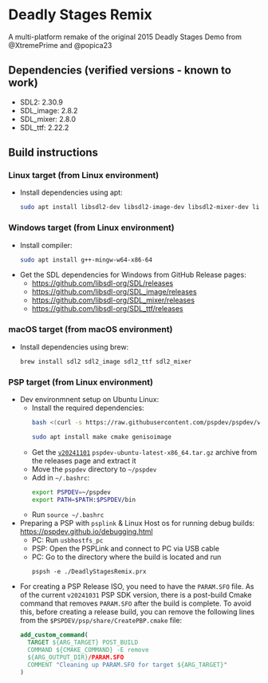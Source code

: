 # Deadly Stages Remix

A multi-platform remake of the original 2015 Deadly Stages Demo from @XtremePrime and @popica23

## Dependencies (verified versions - known to work)
- SDL2: 2.30.9
- SDL_image: 2.8.2
- SDL_mixer: 2.8.0
- SDL_ttf: 2.22.2

## Build instructions

### Linux target (from Linux environment)
- Install dependencies using apt:
    ```bash
    sudo apt install libsdl2-dev libsdl2-image-dev libsdl2-mixer-dev libsdl2-ttf-dev
    ```

### Windows target (from Linux environment)
- Install compiler:
    ```bash
    sudo apt install g++-mingw-w64-x86-64
    ```
- Get the SDL dependencies for Windows from GitHub Release pages: 
    - https://github.com/libsdl-org/SDL/releases
    - https://github.com/libsdl-org/SDL_image/releases
    - https://github.com/libsdl-org/SDL_mixer/releases
    - https://github.com/libsdl-org/SDL_ttf/releases

### macOS target (from macOS environment)
- Install dependencies using brew:
    ```bash
    brew install sdl2 sdl2_image sdl2_ttf sdl2_mixer
    ```

### PSP target (from Linux environment)
- Dev environmnent setup on Ubuntu Linux:
    - Install the required dependencies:
        ```bash
        bash <(curl -s https://raw.githubusercontent.com/pspdev/pspdev/v20241031/prepare.sh)
        ```
        ```bash
        sudo apt install make cmake genisoimage
        ```
    - Get the [`v20241101`](https://github.com/pspdev/pspdev/releases/tag/v20241101) `pspdev-ubuntu-latest-x86_64.tar.gz` archive from the releases page and extract it
    - Move the `pspdev` directory to `~/pspdev`
    - Add in `~/.bashrc`:
        ```bash
        export PSPDEV=~/pspdev
        export PATH=$PATH:$PSPDEV/bin
        ```
    - Run `source ~/.bashrc`
- Preparing a PSP with `psplink` & Linux Host os for running debug builds: https://pspdev.github.io/debugging.html
    - PC: Run `usbhostfs_pc`
    - PSP: Open the PSPLink and connect to PC via USB cable
    - PC: Go to the directory where the build is located and run
        ```
        pspsh -e ./DeadlyStagesRemix.prx
        ```
- For creating a PSP Release ISO, you need to have the `PARAM.SFO` file. As of the current `v20241031` PSP SDK version, there is a post-build Cmake command that removes `PARAM.SFO` after the build is complete. To avoid this, before creating a release build, you can remove the following lines from the `$PSPDEV/psp/share/CreatePBP.cmake` file:
    ```cmake
    add_custom_command(
      TARGET ${ARG_TARGET} POST_BUILD
      COMMAND ${CMAKE_COMMAND} -E remove
      ${ARG_OUTPUT_DIR}/PARAM.SFO
      COMMENT "Cleaning up PARAM.SFO for target ${ARG_TARGET}"
    )
    ```
